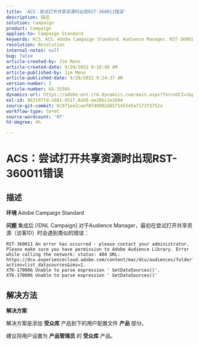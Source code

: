 ```yaml
---
title: 'ACS：尝试打开共享资源时出现RST-360011错误'
description: 描述
solution: Campaign
product: Campaign
applies-to: Campaign Standard
keywords: KCS、ACS、Adobe Campaign Standard、Audience Manager、RST-360011、错误、打开共享资源
resolution: Resolution
internal-notes: null
bug: false
article-created-by: Jim Menn
article-created-date: 9/20/2022 8:18:40 AM
article-published-by: Jim Menn
article-published-date: 9/20/2022 8:24:37 AM
version-number: 3
article-number: KA-15384
dynamics-url: https://adobe-ent.crm.dynamics.com/main.aspx?forceUCI=1&pagetype=entityrecord&etn=knowledgearticle&id=b3a386d3-bc38-ed11-9db1-0022480866ad
exl-id: 863197fd-c601-451f-8a56-ae26bc1e1604
source-git-commit: 9c971ee2ceef8f48902d857145545ef173f3752a
workflow-type: tm+mt
source-wordcount: '97'
ht-degree: 4%

---
```


# ACS：尝试打开共享资源时出现RST-360011错误

## 描述


<b>环境</b>
Adobe Campaign Standard

<b>问题</b>
集成后 [!DNL Campaign] 对于Audience Manager，最初在尝试打开共享资源（访客ID）时会遇到类似的错误：


```
RST-360011 An error has occurred - please contact your administrator.
Please make sure you have permission to Adobe Audience Library. Error while calling the network: status: 404 URL: https://dcu.experiencecloud.adobe.com/content/mac/dcu/audiences/folder?action=list_datasources&ims=1.
XTK-170006 Unable to parse expression ' GetDataSources()'.
XTK-170006 Unable to parse expression ' GetDataSources()'
```





## 解决方法


<b>解决方案</b>

解决方案是添加 <b>受众库</b> 产品到下的用户配置文件 <b>产品</b> 部分。

建议将用户设置为 <b>产品管理员</b> 的 <b>受众库</b> 产品。
